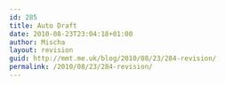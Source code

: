 ```yaml
---
id: 285
title: Auto Draft
date: 2010-08-23T23:04:18+01:00
author: Mischa
layout: revision
guid: http://mmt.me.uk/blog/2010/08/23/284-revision/
permalink: /2010/08/23/284-revision/
---
```

